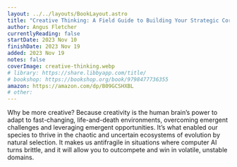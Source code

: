 ```yaml
---
layout: ../../layouts/BookLayout.astro
title: "Creative Thinking: A Field Guide to Building Your Strategic Core"
author: Angus Fletcher
currentlyReading: false
startDate: 2023 Nov 10
finishDate: 2023 Nov 19
added: 2023 Nov 19
notes: false
coverImage: creative-thinking.webp
# library: https://share.libbyapp.com/title/
# bookshop: https://bookshop.org/book/9798477736355
amazon: https://amazon.com/dp/B09GCSHXBL
# other: 
---
```


Why be more creative? Because creativity is the human brain’s power to adapt to fast-changing, life-and-death environments, overcoming emergent challenges and leveraging emergent opportunities. It’s what enabled our species to thrive in the chaotic and uncertain ecosystems of evolution by natural selection. It makes us antifragile in situations where computer AI turns brittle, and it will allow you to outcompete and win in volatile, unstable domains.

<!-- ### Notes & Highlights -->

